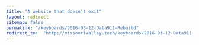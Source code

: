 ```yaml
---
title: "A website that doesn't exit"
layout: redirect
sitemap: false
permalink: "/keyboards/2016-03-12-Data911-Rebuild"
redirect_to:  "http://missourivalley.tech/keyboards/2016-03-12-Data911-Rebuild"
---
```

